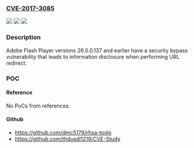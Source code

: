 ### [CVE-2017-3085](https://cve.mitre.org/cgi-bin/cvename.cgi?name=CVE-2017-3085)
![](https://img.shields.io/static/v1?label=Product&message=Flash%20Player&color=blue)
![](https://img.shields.io/static/v1?label=Version&message=n%2Fa&color=blue)
![](https://img.shields.io/static/v1?label=Vulnerability&message=Security%20Bypass&color=brighgreen)

### Description

Adobe Flash Player versions 26.0.0.137 and earlier have a security bypass vulnerability that leads to information disclosure when performing URL redirect.

### POC

#### Reference
No PoCs from references.

#### Github
- https://github.com/dmc5179/rhsa-tools
- https://github.com/thdusdl1219/CVE-Study

